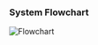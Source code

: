 ### System Flowchart
![Flowchart](<img width="1349" height="1470" alt="diagram-export-8-4-2025-12_47_35-AM" src="https://github.com/user-attachments/assets/14f2ca29-1766-4c9a-bf06-cef86eb6ee3b" />)

